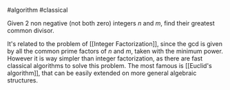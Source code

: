 #algorithm #classical 

Given 2 non negative (not both zero) integers $n$ and $m$, find their greatest common divisor.

It's related to the problem of [[Integer Factorization]], since the gcd is given by all the common prime factors of  $n$ and $m$, taken with the minimum power. However it is way simpler than integer factorization, as there are fast classical algorithms to solve this problem.
The most famous is [[Euclid's algorithm]], that can be easily extended on more general algebraic structures.